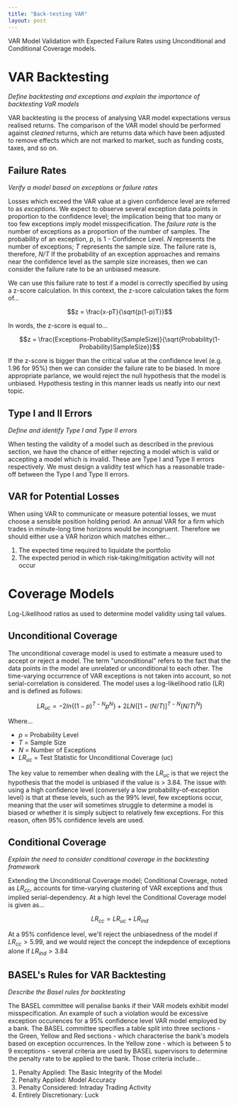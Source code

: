 ```yaml
---
title: "Back-testing VAR"
layout: post
---
```

VAR Model Validation with Expected Failure Rates using Unconditional and Conditional Coverage models.

# VAR Backtesting
*Define backtesting and exceptions and explain the importance of backtesting VaR models*

VAR backtesting is the process of analysing VAR model expectations versus realised returns. The comparison of the VAR model should be performed against *cleaned* returns, which are returns data which have been adjusted to remove effects which are not marked to market, such as funding costs, taxes, and so on.

## Failure Rates
*Verify a model based on exceptions or failure rates*

Losses which exceed the VAR value at a given confidence level are referred to as *exceptions*. We expect to observe several exception data points in proportion to the confidence level; the implication being that too many or too few exceptions imply model misspecification. The *failure rate* is the number of exceptions as a proportion of the number of samples. The probability of an exception, *p*, is 1 - Confidence Level. *N* represents the number of exceptions; *T* represents the sample size. The failure rate is, therefore, *N/T* If the probability of an exception approaches and remains near the confidence level as the sample size increases, then we can consider the failure rate to be an unbiased measure. 

We can use this failure rate to test if a model is correctly specified by using a z-score calculation. In this context, the z-score calculation takes the form of...

$$z = \frac{x-pT}{\sqrt{p(1-p)T}}$$

In words, the z-score is equal to...

$$z = \frac{Exceptions-Probability(SampleSize)}{\sqrt{Probability(1-Probability)SampleSize}}$$

If the z-score is bigger than the critical value at the confidence level (e.g. 1.96 for 95%) then we can consider the failure rate to be biased. In more appropriate parlance, we would reject the null hypothesis that the model is unbiased. Hypothesis testing in this manner leads us neatly into our next topic.

## Type I and II Errors
*Define and identify Type I and Type II errors*

When testing the validity of a model such as described in the previous section, we have the chance of either rejecting a model which is valid or accepting a model which is invalid. These are Type I and Type II errors respectively. We must design a validity test which has a reasonable trade-off between the Type I and Type II errors. 

## VAR for Potential Losses
When using VAR to communicate or measure potential losses, we must choose a sensible position holding period. An annual VAR for a firm which trades in minute-long time horizons would be incongruent. Therefore we should either use a VAR horizon which matches either...
1. The expected time required to liquidate the portfolio
2. The expected period in which risk-taking/mitigation activity will not occur

# Coverage Models
Log-Likelihood ratios as used to determine model validity using tail values.

## Unconditional Coverage
The unconditional coverage model is used to estimate a measure used to accept or reject a model. The term "unconditional" refers to the fact that the data points in the model are unrelated or unconditional to each other. The time-varying occurrence of VAR exceptions is not taken into account, so not serial-correlation is considered. The model uses a log-likelihood ratio (LR) and is defined as follows:

$$LR_{uc} = -2ln\lbrace(1-p)^{T-N}p^N\rbrace+2LN\lbrace[1-(N/T)]^{T-N}(N/T)^N\rbrace$$

Where...
 * *$p$* = Probability Level
 * *$T$* = Sample Size
 * *$N$* = Number of Exceptions
 * *$LR_{uc}$* = Test Statistic for Unconditional Coverage (uc)

The key value to remember when dealing with the $LR_{uc}$ is that we reject the hypothesis that the model is unbiased if the value is > 3.84. The issue with using a high confidence level (conversely a low probability-of-exception level) is that at these levels, such as the 99% level, few exceptions occur, meaning that the user will sometimes struggle to determine a model is biased or whether it is simply subject to relatively few exceptions. For this reason, often 95% confidence levels are used. 

## Conditional Coverage
*Explain the need to consider conditional coverage in the backtesting framework*

Extending the Unconditional Coverage model; Conditional Coverage, noted as $LR_{cc}$, accounts for time-varying clustering of VAR exceptions and thus implied serial-dependency. At a high level the Conditional Coverage model is given as...

$$LR_{cc} = LR_{uc} + LR_{ind}$$

At a 95% confidence level, we'll reject the unbiasedness of the model if $LR_{cc} > 5.99$, and we would reject the concept the indepdence of exceptions alone if $LR_{ind} > 3.84$

## BASEL's Rules for VAR Backtesting
*Describe the Basel rules for backtesting*

The BASEL committee will penalise banks if their VAR models exhibit model misspecification. An example of such a violation would be excessive exception occurences for a 95% confidence level VAR model employed by a bank. The BASEL committee specifies a table split into three sections - the Green, Yellow and Red sections - which characterise the bank's models based on exception occurrences. In the Yellow zone - which is between 5 to 9 exceptions - several criteria are used by BASEL supervisors to determine the penalty rate to be applied to the bank. Those criteria include...

1. Penalty Applied: The Basic Integrity of the Model
2. Penalty Applied: Model Accuracy
3. Penalty Considered: Intraday Trading Activity
4. Entirely Discretionary: Luck
